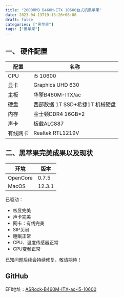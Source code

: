 ```yaml
---
title: "2000RMB B460M-ITX 10600台式机黑苹果"
date: 2023-04-13T19:13:26+08:00
draft: false
categories: ["黑苹果"]
tags: ["黑苹果"]
---
```


## 一、 硬件配置

配置|名称
--|--
CPU|i5 10600
显卡|Graphics UHD 630
主板|华擎B460M-ITX/ac
硬盘| 西部数据 1T SSD+希捷1T 机械硬盘
内存|金士顿DDR4 16GB*2
声卡|板载ALC887
有线网卡| Realtek RTL1219V

## 二、黑苹果完美成果以及现状

环境|版本
--|--
OpenCore|0.7.5
MacOS |12.3.1

已驱动：

* 核显完美
* 声卡完美
* 网卡：有线完美
* SIP关闭
* 睡眠正常
* CPU、温度传感器正常
* CPU变频正常

已知问题后续会持续修复，敬请期待！

## GitHub
EFI地址：[ASRock-B460M-ITX-ac-i5-10600](https://github.com/RmondJone/ASRock-B460M-ITX-ac-i5-10600)

